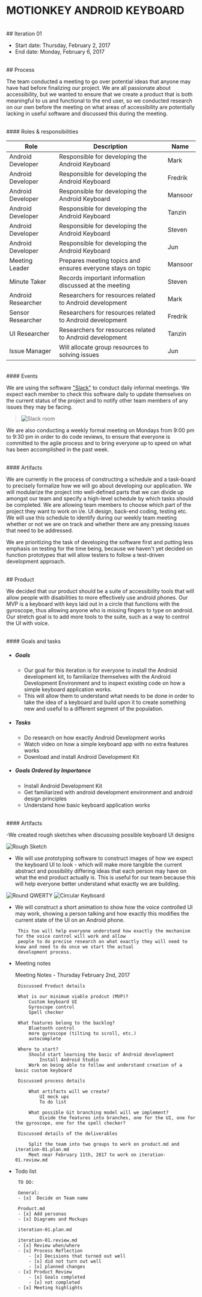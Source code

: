 # MOTIONKEY ANDROID KEYBOARD

<br />
## Iteration 01

 * Start date: Thursday, February 2, 2017
 * End date: Monday, February 6, 2017

<br />
## Process

The team conducted a meeting to go over potential ideas that anyone may have had before finalizing our project. We are all passionate about accessibility, but we wanted to ensure that we create a product that is both meaningful to us and functional to the end user, so we conducted research on our own before the meeting on what areas of accessibility are potentially lacking in useful software and discussed this during the meeting.

<br />
#### Roles & responsibilities

| Role | Description | Name |
| --- | --- | --- |
| Android Developer | Responsible for developing the Android Keyboard | Mark |
| Android Developer | Responsible for developing the Android Keyboard | Fredrik |
| Android Developer | Responsible for developing the Android Keyboard | Mansoor |
| Android Developer | Responsible for developing the Android Keyboard | Tanzin |
| Android Developer | Responsible for developing the Android Keyboard | Steven |
| Android Developer | Responsible for developing the Android Keyboard | Jun |
| Meeting Leader | Prepares meeting topics and ensures everyone stays on topic | Mansoor |
| Minute Taker | Records important information discussed at the meeting | Steven |
| Android Researcher | Researchers for resources related to Android development | Mark |
| Sensor Researcher | Researchers for resources related to Android development | Fredrik |
| UI Researcher | Researchers for resources related to Android development | Tanzin |
| Issue Manager | Will allocate group resources to solving issues | Jun |

<br />
#### Events

We are using the software ["Slack"](https://slack.com/ "slack") to conduct daily informal meetings. We expect each member to check this software daily to update themselves on the current status of the project and to notify other team members of any issues they may be facing.

>![Slack room](./artifacts/deliverable_1/images/slack.jpg  "slack")

We are also conducting a weekly formal meeting on Mondays from 9:00 pm to 9:30 pm in order to do code reviews, to ensure that everyone is committed to the agile process and to bring everyone up to speed on what has been accomplished in the past week.

<br />
#### Artifacts

We are currently in the process of constructing a schedule and a task-board to precisely formalize how we will go about developing our application. We will modularize the project into well-defined parts that we can divide up amongst our team and specify a high-level schedule by which tasks should be completed. We are allowing team members to choose which part of the project they want to work on i/e. UI design, back-end coding, testing etc. We will use this schedule to identify during our weekly team meeting whether or not we are on track and whether there are any pressing issues that need to be addressed.

We are prioritizing the task of developing the software first and putting less emphasis on testing for the time being, because we haven't yet decided on function prototypes that will allow testers to follow a test-driven development approach.

<br />
## Product

We decided that our product should be a suite of accessibility tools that will allow people with disabilities to more effectively use android phones. Our MVP is a keyboard with keys laid out in a circle that functions with the gyroscope, thus allowing anyone who is missing fingers to type on android. Our stretch goal is to add more tools to the suite, such as a way to control the UI with voice.

<br />
#### Goals and tasks

- ##### Goals
	- Our goal for this iteration is for everyone to install the Android development kit, to familiarize themselves with the Android Development Environment and to inspect existing code on how a simple keyboard application works.
	- This will allow them to understand what needs to be done in order to take the idea of a keyboard and build upon it to create something new and useful to a different segment of the population.

- ##### Tasks
	- Do research on how exactly Android Development works
	- Watch video on how a simple keyboard app with no extra features works
	- Download and install Android Development Kit

- ##### Goals Ordered by Importance
	- Install Android Development Kit
	- Get familiarized with android development environment and android design principles
	- Understand how basic keyboard application works

<br />
#### Artifacts

 -We created rough sketches when discussing possible keyboard UI designs

![Rough Sketch](./artifacts/deliverable_1/images/RoughSketch.jpg "Keyboard UI") 

 - We will use prototyping software to construct images of how we expect the keyboard UI to look - which will
   make more tangible the current abstract and possibility differing ideas that each person may have on what the end
   product actually is.
        This is useful for our team because this will help everyone better understand what exactly we are building.

![Round QWERTY](./artifacts/deliverable_1/images/mockup2.jpg  "Keyboard UI") ![Circular Keyboard](./artifacts/deliverable_1/images/mockup.png  "Keyboard UI")
        
 - We will construct a short animation to show how the voice controlled UI may work, showing a person talking
   and how exactly this modifies the current state of the UI on an Android phone.
        
        This too will help everyone understand how exactly the mechanism for the voice control will work and allow
        people to do precise research on what exactly they will need to know and need to do once we start the actual
        development process.
 
 - Meeting notes

 	Meeting Notes - Thursday February 2nd, 2017

		Discussed Product details

		What is our minimum viable prodcut (MVP)?
			Custom keyboard UI
			Gyroscope control
			Spell checker

		What features belong to the backlog?
			Bluetooth control
			more gyroscope (tilting to scroll, etc.)
			autocomplete

		Where to start?
			Should start learning the basic of Android development
				Install Android Studio
			Work on being able to follow and understand creation of a basic custom keyboard

		Discussed process details

			What artifacts will we create?
				UI mock ups
				To do list

			What possible Git branching model will we implement?
				Divide the features into branches, one for the UI, one for the gyroscope, one for the spell checker?

		Discussed details of the deliverables

			Split the team into two groups to work on product.md and iteration-01.plan.md
			Meet near February 11th, 2017 to work on iteration-01.review.md 

 - Todo list

		TO DO:

		General:
		- [x]  Decide on Team name

		Product.md
		- [x] Add personas
		- [x] Diagrams and Mockups

		iteration-01.plan.md

		iteration-01.review.md
		- [x] Review when/where
		- [x] Process Reflection
			- [x] Decisions that turned out well
			- [x] did not turn out well
			- [x] planned changes
		- [x] Product Review
			- [x] Goals completed
			- [x] not completed
		- [x] Meeting highlights